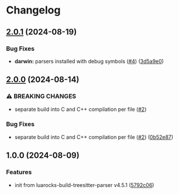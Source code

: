 # Changelog

## [2.0.1](https://github.com/nvim-neorocks/luarocks-build-treesitter-parser-cpp/compare/v2.0.0...v2.0.1) (2024-08-19)


### Bug Fixes

* **darwin:** parsers installed with debug symbols ([#4](https://github.com/nvim-neorocks/luarocks-build-treesitter-parser-cpp/issues/4)) ([3d5a9e0](https://github.com/nvim-neorocks/luarocks-build-treesitter-parser-cpp/commit/3d5a9e0aec15610713fdfdfbd73b6bcb14320ec7))

## [2.0.0](https://github.com/nvim-neorocks/luarocks-build-treesitter-parser-cpp/compare/v1.0.0...v2.0.0) (2024-08-14)


### ⚠ BREAKING CHANGES

* separate build into C and C++ compilation per file ([#2](https://github.com/nvim-neorocks/luarocks-build-treesitter-parser-cpp/issues/2))

### Bug Fixes

* separate build into C and C++ compilation per file ([#2](https://github.com/nvim-neorocks/luarocks-build-treesitter-parser-cpp/issues/2)) ([0b52e87](https://github.com/nvim-neorocks/luarocks-build-treesitter-parser-cpp/commit/0b52e87a63b18cc4e4bf187a16ba181d2199a626))

## 1.0.0 (2024-08-09)


### Features

* init from luarocks-build-treesitter-parser v4.5.1 ([5792c06](https://github.com/nvim-neorocks/luarocks-build-treesitter-parser-cpp/commit/5792c06174e158d7d528bd3caddd461c8ac86f62))
